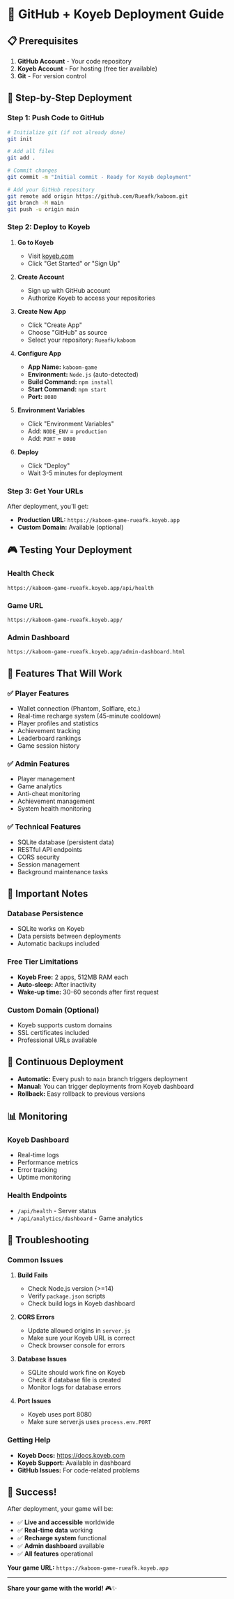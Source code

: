 # 🚀 GitHub + Koyeb Deployment Guide

## 📋 Prerequisites

1. **GitHub Account** - Your code repository
2. **Koyeb Account** - For hosting (free tier available)
3. **Git** - For version control

## 🎯 Step-by-Step Deployment

### Step 1: Push Code to GitHub

```bash
# Initialize git (if not already done)
git init

# Add all files
git add .

# Commit changes
git commit -m "Initial commit - Ready for Koyeb deployment"

# Add your GitHub repository
git remote add origin https://github.com/Rueafk/kaboom.git
git branch -M main
git push -u origin main
```

### Step 2: Deploy to Koyeb

1. **Go to Koyeb**
   - Visit [koyeb.com](https://koyeb.com)
   - Click "Get Started" or "Sign Up"

2. **Create Account**
   - Sign up with GitHub account
   - Authorize Koyeb to access your repositories

3. **Create New App**
   - Click "Create App"
   - Choose "GitHub" as source
   - Select your repository: `Rueafk/kaboom`

4. **Configure App**
   - **App Name:** `kaboom-game`
   - **Environment:** `Node.js` (auto-detected)
   - **Build Command:** `npm install`
   - **Start Command:** `npm start`
   - **Port:** `8080`

5. **Environment Variables**
   - Click "Environment Variables"
   - Add: `NODE_ENV` = `production`
   - Add: `PORT` = `8080`

6. **Deploy**
   - Click "Deploy"
   - Wait 3-5 minutes for deployment

### Step 3: Get Your URLs

After deployment, you'll get:
- **Production URL:** `https://kaboom-game-rueafk.koyeb.app`
- **Custom Domain:** Available (optional)

## 🎮 Testing Your Deployment

### Health Check
```
https://kaboom-game-rueafk.koyeb.app/api/health
```

### Game URL
```
https://kaboom-game-rueafk.koyeb.app/
```

### Admin Dashboard
```
https://kaboom-game-rueafk.koyeb.app/admin-dashboard.html
```

## 🔧 Features That Will Work

### ✅ Player Features
- Wallet connection (Phantom, Solflare, etc.)
- Real-time recharge system (45-minute cooldown)
- Player profiles and statistics
- Achievement tracking
- Leaderboard rankings
- Game session history

### ✅ Admin Features
- Player management
- Game analytics
- Anti-cheat monitoring
- Achievement management
- System health monitoring

### ✅ Technical Features
- SQLite database (persistent data)
- RESTful API endpoints
- CORS security
- Session management
- Background maintenance tasks

## 🚨 Important Notes

### Database Persistence
- SQLite works on Koyeb
- Data persists between deployments
- Automatic backups included

### Free Tier Limitations
- **Koyeb Free:** 2 apps, 512MB RAM each
- **Auto-sleep:** After inactivity
- **Wake-up time:** 30-60 seconds after first request

### Custom Domain (Optional)
- Koyeb supports custom domains
- SSL certificates included
- Professional URLs available

## 🔄 Continuous Deployment

- **Automatic:** Every push to `main` branch triggers deployment
- **Manual:** You can trigger deployments from Koyeb dashboard
- **Rollback:** Easy rollback to previous versions

## 📊 Monitoring

### Koyeb Dashboard
- Real-time logs
- Performance metrics
- Error tracking
- Uptime monitoring

### Health Endpoints
- `/api/health` - Server status
- `/api/analytics/dashboard` - Game analytics

## 🚨 Troubleshooting

### Common Issues

1. **Build Fails**
   - Check Node.js version (>=14)
   - Verify `package.json` scripts
   - Check build logs in Koyeb dashboard

2. **CORS Errors**
   - Update allowed origins in `server.js`
   - Make sure your Koyeb URL is correct
   - Check browser console for errors

3. **Database Issues**
   - SQLite should work fine on Koyeb
   - Check if database file is created
   - Monitor logs for database errors

4. **Port Issues**
   - Koyeb uses port 8080
   - Make sure server.js uses `process.env.PORT`

### Getting Help

- **Koyeb Docs:** https://docs.koyeb.com
- **Koyeb Support:** Available in dashboard
- **GitHub Issues:** For code-related problems

## 🎉 Success!

After deployment, your game will be:
- ✅ **Live and accessible** worldwide
- ✅ **Real-time data** working
- ✅ **Recharge system** functional
- ✅ **Admin dashboard** available
- ✅ **All features** operational

**Your game URL:** `https://kaboom-game-rueafk.koyeb.app`

---

**Share your game with the world!** 🎮✨

